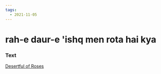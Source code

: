 ```yaml
---
tags:
  - 2021-11-05
---
```

# rah-e daur-e 'ishq men rota hai kya

### Text
[Desertful of Roses](http://www.columbia.edu/itc/mealac/pritchett/00garden/00c/0071/index_0071.html)

